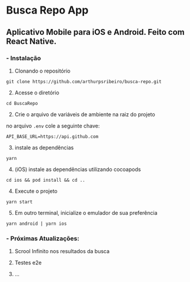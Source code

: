 # Busca Repo App

## Aplicativo Mobile para iOS e Android. Feito com React Native.

### - Instalação

1. Clonando o repositório

```
git clone https://github.com/arthurpsribeiro/busca-repo.git
```

2. Acesse o diretório

```
cd BuscaRepo
```

2. Crie o arquivo de variáveis de ambiente na raiz do projeto

no arquivo `.env` cole a seguinte chave:

```
API_BASE_URL=https://api.github.com
```

3. instale as dependências

```
yarn
```

4. (iOS) instale as dependências utilizando cocoapods

```
cd ios && pod install && cd ..
```

4. Execute o projeto

```
yarn start
```

5. Em outro terminal, inicialize o emulador de sua preferência

```
yarn android | yarn ios
```

### - Próximas Atualizações:

1. Scrool Infinito nos resultados da busca

2. Testes e2e

3. ...
